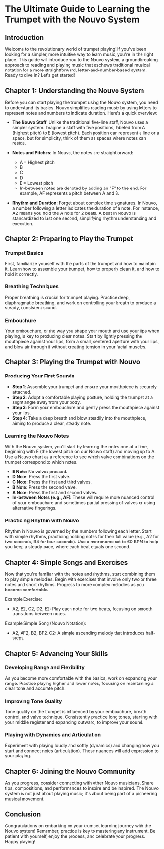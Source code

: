 # The Ultimate Guide to Learning the Trumpet with the Nouvo System

## Introduction

Welcome to the revolutionary world of trumpet playing! If you've been looking for a simpler, more intuitive way to learn music, you're in the right place. This guide will introduce you to the Nouvo system, a groundbreaking approach to reading and playing music that eschews traditional musical notation for a more straightforward, letter-and-number-based system. Ready to dive in? Let's get started!

## Chapter 1: Understanding the Nouvo System

Before you can start playing the trumpet using the Nouvo system, you need to understand its basics. Nouvo simplifies reading music by using letters to represent notes and numbers to indicate duration. Here's a quick overview:

- **The Nouvo Staff**: Unlike the traditional five-line staff, Nouvo uses a simpler system. Imagine a staff with five positions, labeled from A (highest pitch) to E (lowest pitch). Each position can represent a line or a space, but for simplicity, think of them as spaces where notes can reside.
  
- **Notes and Pitches**: In Nouvo, the notes are straightforward:
  - A = Highest pitch
  - B
  - C
  - D
  - E = Lowest pitch
  - In-between notes are denoted by adding an "F" to the end. For example, AF represents a pitch between A and B.

- **Rhythm and Duration**: Forget about complex time signatures. In Nouvo, a number following a letter indicates the duration of a note. For instance, A2 means you hold the A note for 2 beats. A beat in Nouvo is standardized to last one second, simplifying rhythm understanding and execution.

## Chapter 2: Preparing to Play the Trumpet

### Trumpet Basics

First, familiarize yourself with the parts of the trumpet and how to maintain it. Learn how to assemble your trumpet, how to properly clean it, and how to hold it correctly.

### Breathing Techniques

Proper breathing is crucial for trumpet playing. Practice deep, diaphragmatic breathing, and work on controlling your breath to produce a steady, consistent sound.

### Embouchure

Your embouchure, or the way you shape your mouth and use your lips when playing, is key to producing clear notes. Start by lightly pressing the mouthpiece against your lips, form a small, centered aperture with your lips, and blow air through it without creating tension in your facial muscles.

## Chapter 3: Playing the Trumpet with Nouvo

### Producing Your First Sounds

- **Step 1**: Assemble your trumpet and ensure your mouthpiece is securely attached.
- **Step 2**: Adopt a comfortable playing posture, holding the trumpet at a slight angle away from your body.
- **Step 3**: Form your embouchure and gently press the mouthpiece against your lips.
- **Step 4**: Take a deep breath and blow steadily into the mouthpiece, aiming to produce a clear, steady note.

### Learning the Nouvo Notes

With the Nouvo system, you'll start by learning the notes one at a time, beginning with E (the lowest pitch on our Nouvo staff) and moving up to A. Use a Nouvo chart as a reference to see which valve combinations on the trumpet correspond to which notes.

- **E Note**: No valves pressed.
- **D Note**: Press the first valve.
- **C Note**: Press the first and third valves.
- **B Note**: Press the second valve.
- **A Note**: Press the first and second valves.
- **In-between Notes (e.g., AF)**: These will require more nuanced control of your embouchure and sometimes partial pressing of valves or using alternative fingerings.

### Practicing Rhythm with Nouvo

Rhythm in Nouvo is governed by the numbers following each letter. Start with simple rhythms, practicing holding notes for their full value (e.g., A2 for two seconds, B4 for four seconds). Use a metronome set to 60 BPM to help you keep a steady pace, where each beat equals one second.

## Chapter 4: Simple Songs and Exercises

Now that you're familiar with the notes and rhythms, start combining them to play simple melodies. Begin with exercises that involve only two or three notes and short rhythms. Progress to more complex melodies as you become comfortable.

Example Exercise:
- A2, B2, C2, D2, E2: Play each note for two beats, focusing on smooth transitions between notes.

Example Simple Song (Nouvo Notation):
- A2, AF2, B2, BF2, C2: A simple ascending melody that introduces half-steps.

## Chapter 5: Advancing Your Skills

### Developing Range and Flexibility

As you become more comfortable with the basics, work on expanding your range. Practice playing higher and lower notes, focusing on maintaining a clear tone and accurate pitch.

### Improving Tone Quality

Tone quality on the trumpet is influenced by your embouchure, breath control, and valve technique. Consistently practice long tones, starting with your middle register and expanding outward, to improve your sound.

### Playing with Dynamics and Articulation

Experiment with playing loudly and softly (dynamics) and changing how you start and connect notes (articulation). These nuances will add expression to your playing.

## Chapter 6: Joining the Nouvo Community

As you progress, consider connecting with other Nouvo musicians. Share tips, compositions, and performances to inspire and be inspired. The Nouvo system is not just about playing music; it's about being part of a pioneering musical movement.

## Conclusion

Congratulations on embarking on your trumpet learning journey with the Nouvo system! Remember, practice is key to mastering any instrument. Be patient with yourself, enjoy the process, and celebrate your progress. Happy playing!
